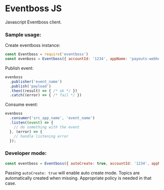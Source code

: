 # Eventboss JS

Javascript Eventboss client.

### Sample usage:

Create eventboss instance:
```js
const Eventboss = require('eventboss')
const evenboss = Eventboss({ accountId: '1234', appName: 'payouts-webhooks', region: 'us-west-2', environment: 'development' })
```

Publish event:
```js
evenboss
  .publisher('event_name')
  .publish('payload')
  .then((result) => { /* ok */ })
  .catch((error) => { /* fail */ })
```

Consume event:
```js
evenboss
  .consumer('src_app_name', 'event_name')
  .listen((event) => {
    // do something with the event
  }, (error) => {
    // handle listening error
  });
```

### Developer mode:

```js
const eventboss = Eventboss({ autoCreate: true, accountId: '1234', appName: 'payouts-webhooks', region: 'us-west-2', environment: 'development' })
```

Passing `autoCreate: true` will enable auto create mode. Topics are automatically created when missing. Appropriate policy is needed in that case.

